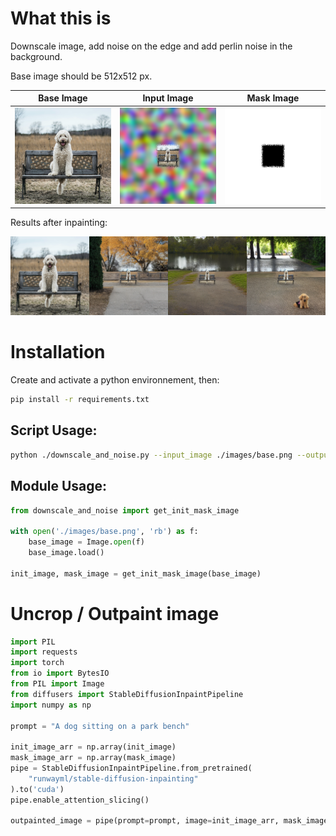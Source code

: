 # What this is
Downscale image, add noise on the edge and add perlin noise in the background.

Base image should be 512x512 px. 

|Base Image|Input Image|Mask Image|
|---|---|---|
|![input image](./images/base.png) | ![noised image](./images/init.png) | ![mask image](./images/mask.png)|


Results after inpainting:

![outpainting result](./result.png)



# Installation
Create and activate a python environnement, then:
```bash
pip install -r requirements.txt
```

## Script Usage:

```bash
python ./downscale_and_noise.py --input_image ./images/base.png --output_init ./images/init.png --output_mask ./images/mask.png
```

## Module Usage:

```python
from downscale_and_noise import get_init_mask_image

with open('./images/base.png', 'rb') as f:
    base_image = Image.open(f)
    base_image.load()

init_image, mask_image = get_init_mask_image(base_image)
```

# Uncrop / Outpaint image

```python
import PIL
import requests
import torch
from io import BytesIO
from PIL import Image
from diffusers import StableDiffusionInpaintPipeline
import numpy as np

prompt = "A dog sitting on a park bench"

init_image_arr = np.array(init_image)
mask_image_arr = np.array(mask_image)
pipe = StableDiffusionInpaintPipeline.from_pretrained(
    "runwayml/stable-diffusion-inpainting"
).to('cuda')
pipe.enable_attention_slicing()

outpainted_image = pipe(prompt=prompt, image=init_image_arr, mask_image=mask_image_arr).images[0]
```